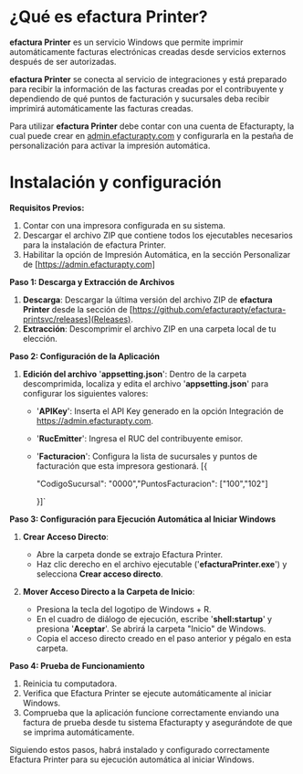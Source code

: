 # ¿Qué es efactura Printer?

**efactura Printer** es un servicio Windows que permite imprimir automáticamente facturas electrónicas creadas desde servicios externos después de ser autorizadas.

**efactura Printer** se conecta al servicio de integraciones y está preparado para recibir la información de las facturas creadas por el contribuyente y dependiendo de qué puntos de facturación y sucursales deba recibir imprimirá automáticamente las facturas creadas.

Para utilizar **efactura Printer** debe contar con una cuenta de Efacturapty, la cual puede crear en [admin.efacturapty.com](admin.efacturapty.com) y configurarla en la pestaña de personalización para activar la impresión automática.

# Instalación y configuración

**Requisitos Previos:**
1. Contar con una impresora configurada en su sistema.
2. Descargar el archivo ZIP que contiene todos los ejecutables necesarios para la instalación de efactura Printer.
3. Habilitar la opción de Impresión Automática, en la sección Personalizar de [https://admin.efacturapty.com]

**Paso 1: Descarga y Extracción de Archivos**
1. **Descarga**: Descargar la última versión del archivo ZIP de **efactura Printer** desde la sección de [https://github.com/efacturapty/efactura-printsvc/releases](Releases).
2. **Extracción**: Descomprimir el archivo ZIP en una carpeta local de tu elección.

**Paso 2: Configuración de la Aplicación**
1. **Edición del archivo** '**appsetting.json**': Dentro de la carpeta descomprimida, localiza y edita el archivo '**appsetting.json**' para configurar los siguientes valores:
   
   - '**APIKey**': Inserta el API Key generado en la opción Integración de https://admin.efacturapty.com.
   - '**RucEmitter**': Ingresa el RUC del contribuyente emisor.
   - '**Facturacion**': Configura la lista de sucursales y puntos de facturación que esta impresora gestionará.
     [{
  
        "CodigoSucursal": "0000","PuntosFacturacion": ["100","102"]
  
      }]`
   

**Paso 3: Configuración para Ejecución Automática al Iniciar Windows**

1. **Crear Acceso Directo**:
   
   - Abre la carpeta donde se extrajo Efactura Printer.
   - Haz clic derecho en el archivo ejecutable ('**efacturaPrinter.exe**') y selecciona **Crear acceso directo**.

2. **Mover Acceso Directo a la Carpeta de Inicio**:

   - Presiona la tecla del logotipo de Windows + R.
   - En el cuadro de diálogo de ejecución, escribe '**shell:startup**' y presiona '**Aceptar**'. Se abrirá la carpeta "Inicio" de Windows.
   - Copia el acceso directo creado en el paso anterior y pégalo en esta carpeta.

**Paso 4: Prueba de Funcionamiento**

1. Reinicia tu computadora.
2. Verifica que Efactura Printer se ejecute automáticamente al iniciar Windows.
3. Comprueba que la aplicación funcione correctamente enviando una factura de prueba desde tu sistema Efacturapty y asegurándote de que se imprima automáticamente.

Siguiendo estos pasos, habrá instalado y configurado correctamente Efactura Printer para su ejecución automática al iniciar Windows.


